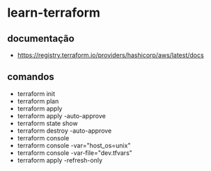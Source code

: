 # learn-terraform
## documentação
- https://registry.terraform.io/providers/hashicorp/aws/latest/docs
## comandos
- terraform init
- terraform plan
- terraform apply
- terraform apply -auto-approve
- terraform state show
- terraform destroy -auto-approve
- terraform console
- terraform console -var="host_os=unix"
- terraform console -var-file="dev.tfvars"
- terraform apply -refresh-only
